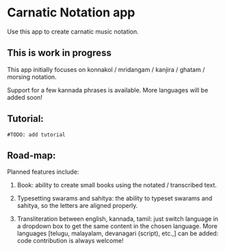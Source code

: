 # Carnatic Notation app
Use this app to create carnatic music notation.

## This is work in progress

This app initially focuses on konnakol / mridangam / kanjira / ghatam / morsing notation.

Support for a few kannada phrases is available. More languages will be added soon!

## Tutorial:

    #TODO: add tutorial

## Road-map:

Planned features include:

1. Book: ability to create small books using the notated / transcribed text.

2. Typesetting swarams and sahitya: the ability to typeset swarams and sahitya, so the letters are aligned properly.

3. Transliteration between english, kannada, tamil: just switch language in a dropdown box to get the same content in the chosen language. More languages [telugu, malayalam, devanagari (script), etc.,] can be added: code contribution is always welcome!
